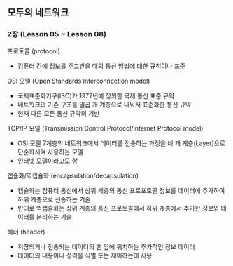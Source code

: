  ## 모두의 네트워크

### 2장 (Lesson 05 ~ Lesson 08)

프로토콜 (protocol)
- 컴퓨터 간에 정보를 주고받을 때의 통신 방법에 대한 규칙이나 표준

OSI 모델 (Open Standards Interconnection model)
- 국제표준화기구(ISO)가 1977년에 정의한 국제 통신 표준 규약
- 네트워크의 기존 구조를 일곱 개 계층으로 나눠서 표준화한 통신 규약
- 현재 다른 모든 통신 규약의 기반

TCP/IP 모델 (Transmission Control Protocol/Internet Protocol model)
- OSI 모델 7계층의 네트워크에서 데이터를 전송하는 과정을 네 개 계층(Layer)으로 단순화시켜 사용하는 모델
- 인터넷 모델이라고도 함

캡슐화/역캡슐화 (encapsulation/decapsulation)
- 캡슐화는 컴퓨터 통신에서 상위 계층의 통신 프로포토콜 정보를 데이터에 추가하여 하위 계층으로 전송하는 기술
- 반대로 역캡슐화는 상위 계층의 통신 프로토콜에서 하위 계층에서 추가한 정보와 데이터를 분리하는 기술

헤더 (header)
- 저장되거나 전송되는 데이터의 맨 앞에 위치하는 추가적인 정보 데이터
- 데이터의 내용이나 성격을 식별 또는 제어하는데 사용
